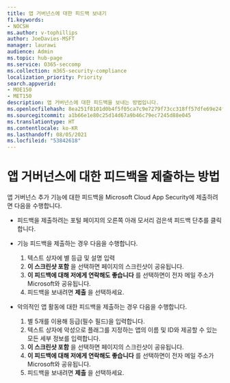 ```yaml
---
title: 앱 거버넌스에 대한 피드백 보내기
f1.keywords:
- NOCSH
ms.author: v-tophillips
author: JoeDavies-MSFT
manager: laurawi
audience: Admin
ms.topic: hub-page
ms.service: O365-seccomp
ms.collection: m365-security-compliance
localization_priority: Priority
search.appverid:
- MOE150
- MET150
description: 앱 거버넌스에 대한 피드백을 보내는 방법입니다.
ms.openlocfilehash: 8ea251f8101d0b4f5f05ca7c9e7279f73cc318ff57dfe69e24f1b55ccb692a78
ms.sourcegitcommit: a1b66e1e80c25d14d67a9b46c79ec7245d88e045
ms.translationtype: HT
ms.contentlocale: ko-KR
ms.lasthandoff: 08/05/2021
ms.locfileid: "53842618"
---
```

# <a name="how-to-submit-feedback-on-app-governance"></a>앱 거버넌스에 대한 피드백을 제출하는 방법 

앱 거버넌스 추가 기능에 대한 피드백을 Microsoft Cloud App Security에 제출하려면 다음을 수행합니다.

- 피드백을 제출하려는 포털 페이지의 오른쪽 아래 모서리 검은색 피드백 단추를 클릭합니다.

- 기능 피드백을 제출하는 경우 다음을 수행합니다.
  1. 텍스트 상자에 별 등급 및 설명 입력  
  1. **이 스크린샷 포함** 을 선택하면 페이지의 스크린샷이 공유됩니다.  
  1. **이 피드백에 대해 저에게 연락해도 좋습니다** 를 선택하면이 전자 메일 주소가 Microsoft와 공유됩니다.
  1. 피드백을 보내려면 **제출** 을 선택하세요.

- 악의적인 앱 활동에 대한 피드백을 제출하는 경우 다음을 수행합니다.

  1. 별 5개를 이용해 등급(필수 필드)을 입력합니다.
  1. 텍스트 상자에 악성으로 플래그를 지정하는 앱의 이름 및 ID와 제공할 수 있는 모든 세부 정보를 입력합니다.
  1. **이 스크린샷 포함** 을 선택하면 페이지의 스크린샷이 공유됩니다.  
  1. **이 피드백에 대해 저에게 연락해도 좋습니다** 를 선택하면이 전자 메일 주소가 Microsoft와 공유됩니다.
  1. 피드백을 보내려면 **제출** 을 선택하세요.